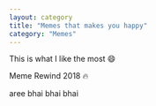 ```yaml
---
layout: category
title: "Memes that makes you happy"
category: "Memes"
---
```


This is what I like the most :smile:

Meme Rewind 2018 :fire:

aree bhai bhai bhai 
